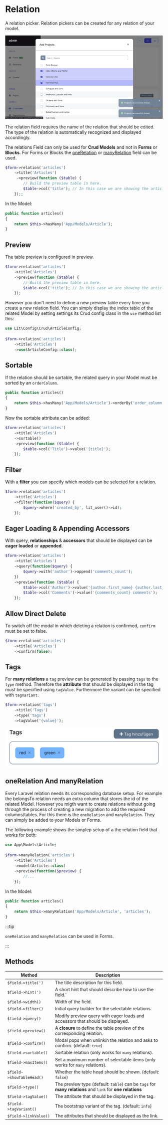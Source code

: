 # Relation

A relation picker. Relation pickers can be created for any relation of your
model.

![relation picker](./screens/relation/picker.jpg 'relation picker')

The relation field requires the name of the relation that should be edited. The
type of the relation is automatically recognized and displayed accordingly.

The relations Field can only be used for **Crud Models** and not in **Forms** or
**Blocks**. For Forms or Blocks the [oneRelation](#onerelation-and-manyrelation)
or [manyRelation](#onerelation-and-manyrelation) field can be used.

```php
$form->relation('articles')
    ->title('Articles')
     ->preview(function ($table) {
        // Build the preview table in here.
        $table->col('title'); // In this case we are showing the article title.
    });;
```

In the Model:

```php
public function articles()
{
    return $this->hasMany('App/Models/Article');
}
```

## Preview

The table preview is configured in preview.

```php
$form->relation('articles')
    ->title('Articles')
    ->preview(function ($table) {
        // Build the preview table in here.
        $table->col('title'); // In this case we are showing the article title.
    });
```

However you don't need to define a new preview table every time you create a new
relation field. You can simply display the index table of the related Model by
setting settings its Crud config class in the `use` method list this:

```php
use Lit\Config\Crud\ArticleConfig;

$form->relation('articles')
    ->title('Articles')
    ->use(ArticleConfig::class);
```

## Sortable

If the relation should be sortable, the related query in your Model must be
sorted by an `orderColumn`.

```php
public function articles()
{
    return $this->hasMany('App/Models/Article')->orderBy('order_column');
}
```

Now the sortable attribute can be added:

```php
$form->relation('articles')
    ->title('Articles')
    ->sortable()
    ->preview(function ($table) {
        $table->col('Title')->value('{title}');
    });
```

## Filter

With a **filter** you can specify which models can be selected for a relation.

```php
$form->relation('articles')
    ->title('Articles')
    ->filter(function($query) {
        $query->where('created_by', lit_user()->id);
    });
```

## Eager Loading & Appending Accessors

With query, **relationships** & **accessors** that should be displayed can be
**eager loaded** or **appended**.

```php
$form->relation('articles')
    ->title('Articles')
    ->query(function($query) {
        $query->with('author')->append('comments_count');
    })
    ->preview(function ($table) {
        $table->col('Author')->value('{author.first_name} {author.last_name}');
        $table->col('Comments')->value('{comments_count} comments');
    });
```

## Allow Direct Delete

To switch off the modal in which deleting a relation is confirmed, `confirm`
must be set to false.

```php
$form->relation('articles')
    ->title('Articles')
    ->confirm(false);
```

## Tags

For **many relations** a `tag` preview can be generated by passing `tags` to the
`type` method. Therefore the **attribute** that should be displayed in the tag
must be specified using `tagValue`. Furthermore the variant can be specified
with `tagVariant`.

```php
$form->relation('tags')
    ->title('Tags')
    ->type('tags')
    ->tagValue('{value}');
```

![Relation Tags](./screens/relation/tags.png 'Relation Tags')

## oneRelation And manyRelation

Every Laravel relation needs its corresponding database setup. For example the
belongsTo relation needs an extra column that stores the id of the related
Model. However you migth want to create relations without going through the
process of creating a new migration to add the required columns/tables. For this
there is the `oneRelation` and `manyRelation`. They can simply be added to your
Models or Forms.

The following example shows the simplep setup of a the relation field that works
for both:

```php
use App\Models\Article;

$form->manyRelation('articles')
    ->title('Articles')
    ->model(Article::class)
    ->preview(function($preview) {
        //...
    });
```

In the Model:

```php
public function articles()
{
    return $this->manyRelation('App/Models/Article', 'articles');
}
```

:::tip

`oneRelation` and `manyRelation` can be used in Forms.

:::

## Methods

| Method                    | Description                                                                                               |
| ------------------------- | --------------------------------------------------------------------------------------------------------- |
| `$field->title(')`        | The title description for this field.                                                                     |
| `$field->hint(')`         | A short hint that should describe how to use the field.`                                                  |
| `$field->width()`         | Width of the field.                                                                                       |
| `$field->filter()`        | Initial query builder for the selectable relations.                                                       |
| `$field->query()`         | Modify preview query with eager loads and accessors that should be displayed.                             |
| `$field->preview()`       | A **closure** to define the table preview of the corresponding relation.                                  |
| `$field->confirm()`       | Modal pops when unlinkin the relation and asks to confirm. (default: `true`)                              |
| `$field->sortable()`      | Sortable relation (only works for `many` relations).                                                      |
| `$field->maxItems()`      | Set a maximum number of selectable items (only works for `many` relations).                               |
| `$field->showTableHead()` | Whether the table head should be shown. (default: `false`)                                                |
| `$field->type()`          | The preview type (default: `table`) can be `tags` for **many relations** and `link` for **one relations** |
| `$field->tagValue()`      | The attribute that should be displayed in the tag.                                                        |
| `$field->tagVariant()`    | The bootstrap variant of the tag. (default: `info`)                                                       |
| `$field->linkValue()`     | The attributes that should be displayed as the link.                                                      |
